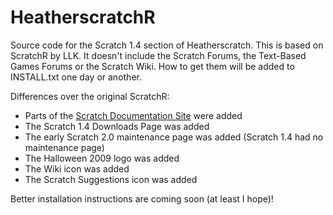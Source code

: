 # HeatherscratchR
Source code for the Scratch 1.4 section of Heatherscratch. This is based on ScratchR by LLK.
It doesn't include the Scratch Forums, the Text-Based Games Forums or the Scratch Wiki. How to get them will be added to INSTALL.txt one day or another.

Differences over the original ScratchR:
- Parts of the [Scratch Documentation Site](https://web.archive.org/web/20110411054144/http://info.scratch.mit.edu/) were added
- The Scratch 1.4 Downloads Page was added
- The early Scratch 2.0 maintenance page was added (Scratch 1.4 had no maintenance page)
- The Halloween 2009 logo was added
- The Wiki icon was added
- The Scratch Suggestions icon was added

Better installation instructions are coming soon (at least I hope)!